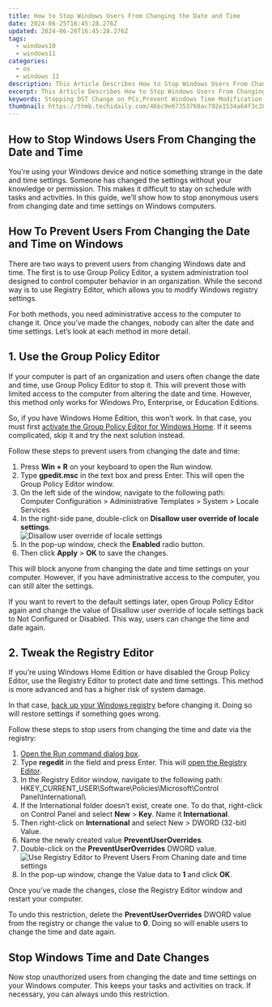 ```yaml
---
title: How to Stop Windows Users From Changing the Date and Time
date: 2024-06-25T16:45:28.276Z
updated: 2024-06-26T16:45:28.276Z
tags:
  - windows10
  - windows11
categories:
  - os
  - windows 11
description: This Article Describes How to Stop Windows Users From Changing the Date and Time
excerpt: This Article Describes How to Stop Windows Users From Changing the Date and Time
keywords: Stopping DST Change on PCs,Prevent Windows Time Modification,Anti-TimeShift in Windows,Block Clock Adjustment WIN,Secure Windows Date Settings,Disable System Time Editing,Protect Windows Timestamps
thumbnail: https://thmb.techidaily.com/46bc9e67353768ac792e1534a64f3c2875130c736cfcb08614e4c3a629de687e.jpg
---
```


## How to Stop Windows Users From Changing the Date and Time

 You’re using your Windows device and notice something strange in the date and time settings. Someone has changed the settings without your knowledge or permission. This makes it difficult to stay on schedule with tasks and activities. In this guide, we’ll show how to stop anonymous users from changing date and time settings on Windows computers.

## How To Prevent Users From Changing the Date and Time on Windows

 There are two ways to prevent users from changing Windows date and time. The first is to use Group Policy Editor, a system administration tool designed to control computer behavior in an organization. While the second way is to use Registry Editor, which allows you to modify Windows registry settings.

 For both methods, you need administrative access to the computer to change it. Once you’ve made the changes, nobody can alter the date and time settings. Let’s look at each method in more detail.

## 1\. Use the Group Policy Editor

 If your computer is part of an organization and users often change the date and time, use Group Policy Editor to stop it. This will prevent those with limited access to the computer from altering the date and time. However, this method only works for Windows Pro, Enterprise, or Education Editions.

 So, if you have Windows Home Edition, this won’t work. In that case, you must first [activate the Group Policy Editor for Windows Home](https://www.makeuseof.com/tag/access-group-policy-editor-even-windows-home-settings-try/). If it seems complicated, skip it and try the next solution instead.

 Follow these steps to prevent users from changing the date and time:

1. Press **Win + R** on your keyboard to open the Run window.
2. Type **gpedit.msc** in the text box and press Enter. This will open the Group Policy Editor window.
3. On the left side of the window, navigate to the following path:  
Computer Configuration > Administrative Templates > System > Locale Services
4. In the right-side pane, double-click on **Disallow user override of locale settings**.  
![Disallow user override of locale settings](https://static1.makeuseofimages.com/wordpress/wp-content/uploads/2023/07/disallow-user-override-of-locale-settings.jpg)
5. In the pop-up window, check the **Enabled** radio button.
6. Then click **Apply** \> **OK** to save the changes.

 This will block anyone from changing the date and time settings on your computer. However, if you have administrative access to the computer, you can still alter the settings.

 If you want to revert to the default settings later, open Group Policy Editor again and change the value of Disallow user override of locale settings back to Not Configured or Disabled. This way, users can change the time and date again.

## 2\. Tweak the Registry Editor

 If you’re using Windows Home Edition or have disabled the Group Policy Editor, use the Registry Editor to protect date and time settings. This method is more advanced and has a higher risk of system damage.

 In that case, [back up your Windows registry](https://www.makeuseof.com/tag/backup-restore-windows-registry/) before changing it. Doing so will restore settings if something goes wrong.

 Follow these steps to stop users from changing the time and date via the registry:

1. [Open the Run command dialog box](https://www.makeuseof.com/windows-open-run-command-dialog-box/).
2. Type **regedit** in the field and press Enter. This will [open the Registry Editor](https://www.makeuseof.com/windows-11-open-registry-editor/).
3. In the Registry Editor window, navigate to the following path:  
HKEY_CURRENT_USER\Software\Policies\Microsoft\Control Panel\International\
4. If the International folder doesn’t exist, create one. To do that, right-click on Control Panel and select **New** \> **Key**. Name it **International**.
5. Then right-click on **International** and select New > DWORD (32-bit) Value.
6. Name the newly created value **PreventUserOverrides**.
7. Double-click on the **PreventUserOverrides** DWORD value.  
![Use Registry Editor to Prevent Users From Chaning date and time settings](https://static1.makeuseofimages.com/wordpress/wp-content/uploads/2023/07/use-registry-editor-to-prevent-users-from-chaning-date-and-time-settings.jpg)
8. In the pop-up window, change the Value data to **1** and click **OK**.

 Once you’ve made the changes, close the Registry Editor window and restart your computer.

 To undo this restriction, delete the **PreventUserOverrides** DWORD value from the registry or change the value to **0**. Doing so will enable users to change the time and date again.

## Stop Windows Time and Date Changes

 Now stop unauthorized users from changing the date and time settings on your Windows computer. This keeps your tasks and activities on track. If necessary, you can always undo this restriction.



<ins class="adsbygoogle"
      style="display:block"
      data-ad-client="ca-pub-7571918770474297"
      data-ad-slot="8358498916"
      data-ad-format="auto"
      data-full-width-responsive="true"></ins>